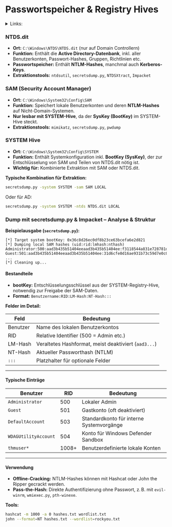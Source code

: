 # Passwortspeicher & Registry Hives

<details>

<summary>Links:</summary>

[https://github.com/roo7break/impacket/blob/master/examples/secretsdump.py](https://github.com/roo7break/impacket/blob/master/examples/secretsdump.py) (original)

[https://github.com/fortra/impacket/blob/master/examples/secretsdump.py](https://github.com/fortra/impacket/blob/master/examples/secretsdump.py)

[https://github.com/fin3ss3g0d/secretsdump.py](https://github.com/fin3ss3g0d/secretsdump.py) (modifiziert -> Extraktion von Secrets über mehrere Windows-Systeme)

</details>

### N**TDS.dit**

* **Ort:** `C:\Windows\NTDS\NTDS.dit` (nur auf Domain Controllern)
* **Funktion:** Enthält die **Active Directory-Datenbank**, inkl. aller Benutzerkonten, Passwort-Hashes, Gruppen, Richtlinien etc.
* **Passwortspeicher:** Enthält **NTLM-Hashes**, manchmal auch **Kerberos-Keys**.
* **Extraktionstools:** `ntdsutil`, `secretsdump.py`, `NTDSXtract`, `Impacket`

### **SAM (Security Account Manager)**

* **Ort:** `C:\Windows\System32\Config\SAM`
* **Funktion:** Speichert lokale Benutzerkonten und deren **NTLM-Hashes** auf Nicht-Domain-Systemen.
* **Nur lesbar mit SYSTEM-Hive**, da der **SysKey (BootKey)** im SYSTEM-Hive steckt.
* **Extraktionstools:** `mimikatz`, `secretsdump.py`, `pwdump`

### **SYSTEM Hive**

* **Ort:** `C:\Windows\System32\Config\SYSTEM`
* **Funktion:** Enthält Systemkonfiguration inkl. **BootKey (SysKey)**, der zur Entschlüsselung von SAM und Teilen von NTDS.dit nötig ist.
* **Wichtig für:** Kombinierte Extraktion mit SAM oder NTDS.dit.



**Typische Kombination für Extraktion:**

```bash
secretsdump.py -system SYSTEM -sam SAM LOCAL
```

Oder für AD:

```bash
secretsdump.py -system SYSTEM -ntds NTDS.dit LOCAL
```



### **Dump mit secretsdump.py & Impacket – Analyse & Struktur**

**Beispielausgabe (`secretsdump.py`):**

```
[*] Target system bootKey: 0x36c8d26ec0df8b23ce63bcefa6e2d821
[*] Dumping local SAM hashes (uid:rid:lmhash:nthash)
Administrator:500:aad3b435b51404eeaad3b435b51404ee:f3118544a831e728781d780cfdb9c1fa:::
Guest:501:aad3b435b51404eeaad3b435b51404ee:31d6cfe0d16ae931b73c59d7e0c089c0:::
...
[*] Cleaning up...
```

#### **Bestandteile**

* **bootKey:** Entschlüsselungsschlüssel aus der SYSTEM-Registry-Hive, notwendig zur Freigabe der SAM-Daten.
* **Format:** `Benutzername:RID:LM-Hash:NT-Hash:::`

**Felder im Detail:**

| Feld     | Bedeutung                                            |
| -------- | ---------------------------------------------------- |
| Benutzer | Name des lokalen Benutzerkontos                      |
| RID      | Relative Identifier (500 = Admin etc.)               |
| LM-Hash  | Veraltetes Hashformat, meist deaktiviert (`aad3...`) |
| NT-Hash  | Aktueller Passworthash (NTLM)                        |
| `:::`    | Platzhalter für optionale Felder                     |

***

#### **Typische Einträge**

| Benutzer             | RID   | Bedeutung                                |
| -------------------- | ----- | ---------------------------------------- |
| `Administrator`      | 500   | Lokaler Admin                            |
| `Guest`              | 501   | Gastkonto (oft deaktiviert)              |
| `DefaultAccount`     | 503   | Standardkonto für interne Systemvorgänge |
| `WDAGUtilityAccount` | 504   | Konto für Windows Defender Sandbox       |
| `thmuser*`           | 1008+ | Benutzerdefinierte lokale Konten         |

***

#### **Verwendung**

* **Offline-Cracking:** NTLM-Hashes können mit Hashcat oder John the Ripper gecrackt werden.
* **Pass-the-Hash:** Direkte Authentifizierung ohne Passwort, z. B. mit `evil-winrm`, `wmiexec.py`, `pth-winexe`.

**Tools:**

```bash
hashcat -m 1000 -a 0 hashes.txt wordlist.txt
john --format=NT hashes.txt --wordlist=rockyou.txt
```
